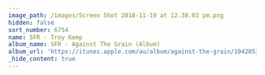 ```yaml
---
image_path: /images/Screen Shot 2018-11-19 at 12.38.03 pm.png
hidden: false
sort_number: 6754
name: SFR - Troy Kemp
album_name: SFR - Against The Grain (Album)
album_url: 'https://itunes.apple.com/au/album/against-the-grain/1042053083'
_hide_content: true
---
```

